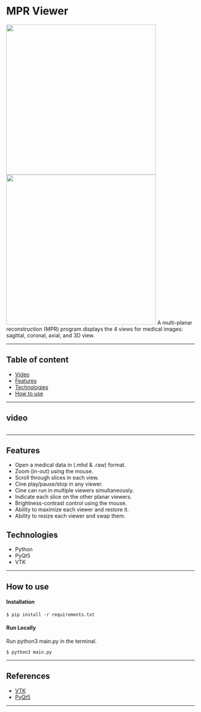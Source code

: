 # MPR Viewer
<img src="https://github.com/user-attachments/assets/3e606e68-24dd-4f9c-b3b3-0e10bf4532d7" width="400" />
<img src="https://github.com/user-attachments/assets/0b89d867-3df1-42f4-9bd1-c251da12e808" width="400" />
A multi-planar reconstruction (MPR) program displays the 4 views for medical images: sagittal, coronal, axial, and 3D view.

---
## Table of content
- [Video](#video)
- [Features](#features)
- [Technologies](#technologies)
- [How to use](#how-to-use)

---

## video
<video src="https://github.com/user-attachments/assets/94c5e3e1-eb01-4c1e-bab5-1446492c8f22" width="0" controls>
  Your browser does not support the video tag.
</video>

---

## Features
- Open a medical data in (.mhd & .raw) format.
- Zoom (in-out) using the mouse.
- Scroll through slices in each view.
- Cine play/pause/stop in any viewer.
- Cine can run in multiple viewers simultaneously.
- Indicate each slice on the other planar viewers.
- Brightness-contrast control using the mouse.
- Ability to maximize each viewer and restore it.
- Ability to resize each viewer and swap them.

## Technologies
- Python
- PyQt5
- VTK

---

## How to use
#### Installation
```Terminal
$ pip install -r requirements.txt
```
#### Run Locally
Run python3 main.py in the terminal.
```Terminal
$ python3 main.py
```

---

## References

- [VTK](https://vtk.org/)
- [PyQt5](https://pypi.org/project/PyQt5/)

---
